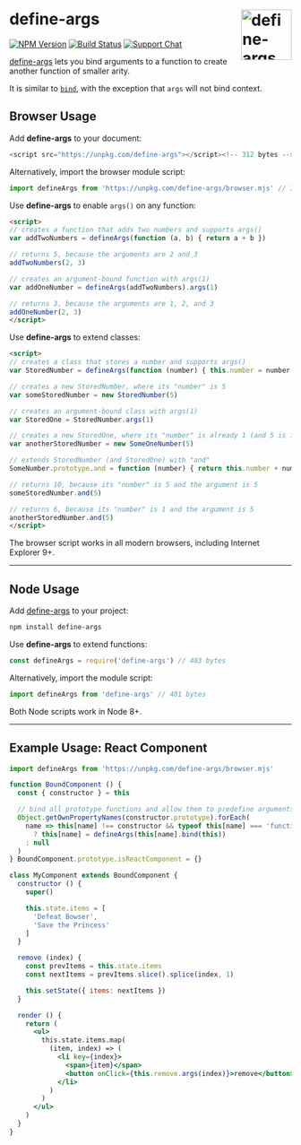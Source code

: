 # define-args [<img src="https://jonneal.dev/js-logo.svg" alt="define-args" width="90" height="90" align="right">][define-args]

[![NPM Version][npm-img]][npm-url]
[![Build Status][cli-img]][cli-url]
[![Support Chat][git-img]][git-url]

[define-args] lets you bind arguments to a function to create another function
of smaller arity.

It is similar to [`bind`], with the exception that `args` will not bind context.

## Browser Usage

Add **define-args** to your document:

```js
<script src="https://unpkg.com/define-args"></script><!-- 312 bytes -->
```

Alternatively, import the browser module script:

```js
import defineArgs from 'https://unpkg.com/define-args/browser.mjs' // 315 bytes
```

Use **define-args** to enable `args()` on any function:

```html
<script>
// creates a function that adds two numbers and supports args()
var addTwoNumbers = defineArgs(function (a, b) { return a + b })

// returns 5, because the arguments are 2 and 3
addTwoNumbers(2, 3) 

// creates an argument-bound function with args(1)
var addOneNumber = defineArgs(addTwoNumbers).args(1)

// returns 3, because the arguments are 1, 2, and 3
addOneNumber(2, 3)
</script>
```

Use **define-args** to extend classes:

```html
<script>
// creates a class that stores a number and supports args()
var StoredNumber = defineArgs(function (number) { this.number = number })

// creates a new StoredNumber, where its "number" is 5
var someStoredNumber = new StoredNumber(5)

// creates an argument-bound class with args(1)
var StoredOne = StoredNumber.args(1)

// creates a new StoredOne, where its "number" is already 1 (and 5 is ignored)
var anotherStoredNumber = new SomeOneNumber(5)

// extends StoredNumber (and StoredOne) with "and"
SomeNumber.prototype.and = function (number) { return this.number + number }

// returns 10, because its "number" is 5 and the argument is 5
someStoredNumber.and(5)

// returns 6, because its "number" is 1 and the argument is 5
anotherStoredNumber.and(5)
</script>
```

The browser script works in all modern browsers, including Internet Explorer 9+.

---

## Node Usage

Add [define-args] to your project:

```bash
npm install define-args
```

Use **define-args** to extend functions:

```js
const defineArgs = require('define-args') // 403 bytes
```

Alternatively, import the module script:

```js
import defineArgs from 'define-args' // 401 bytes
```

Both Node scripts work in Node 8+.

---

## Example Usage: React Component

```jsx
import defineArgs from 'https://unpkg.com/define-args/browser.mjs'

function BoundComponent () {
  const { constructor } = this

  // bind all prototype functions and allow them to predefine arguments
  Object.getOwnPropertyNames(constructor.prototype).forEach(
    name => this[name] !== constructor && typeof this[name] === 'function'
      ? this[name] = defineArgs(this[name].bind(this))
    : null
  )
} BoundComponent.prototype.isReactComponent = {}

class MyComponent extends BoundComponent {
  constructor () {
    super()

    this.state.items = [
      'Defeat Bowser',
      'Save the Princess'
    ]
  }

  remove (index) {
    const prevItems = this.state.items
    const nextItems = prevItems.slice().splice(index, 1)

    this.setState({ items: nextItems })
  }

  render () {
    return (
      <ul>
        this.state.items.map(
          (item, index) => (
            <li key={index}>
              <span>{item}</span>
              <button onClick={this.remove.args(index)}>remove</button>
            </li>
          )
        )
      </ul>
    )
  }
}
```

[cli-img]: https://img.shields.io/travis/jonathantneal/define-args/master.svg
[cli-url]: https://travis-ci.org/jonathantneal/define-args
[git-img]: https://img.shields.io/badge/support-chat-blue.svg
[git-url]: https://gitter.im/postcss/postcss
[npm-img]: https://img.shields.io/npm/v/define-args.svg
[npm-url]: https://www.npmjs.com/package/define-args

[`bind`]: https://developer.mozilla.org/en-US/docs/Web/JavaScript/Reference/Global_Objects/Function/bind
[define-args]: https://github.com/jonathantneal/define-args
